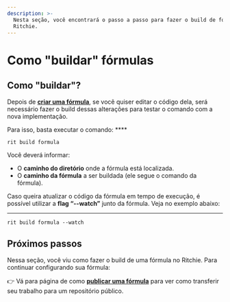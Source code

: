 ```yaml
---
description: >-
  Nesta seção, você encontrará o passo a passo para fazer o build de fórmulas no
  Ritchie.
---
```


# Como "buildar" fórmulas

## Como "buildar"?

Depois de [**criar uma fórmula**](como-criar-formulas.md),  se você quiser editar o código dela, será necessário fazer o build dessas alterações para testar o comando com a nova implementação. 

Para isso, basta executar o comando:  ****

```text
rit build formula
```

Você deverá informar: 

* O **caminho  do diretório** onde a fórmula está localizada.
* O **caminho da fórmula** a ser buildada \(ele segue o comando da fórmula\). 

Caso queira atualizar o código da fórmula em tempo de execução, é possível utilizar a **flag “--watch”** junto da fórmula. Veja no exemplo abaixo:   
****

```text
rit build formula --watch
```

## Próximos passos

Nessa seção, você viu como fazer o build de uma fórmula no Ritchie. Para continuar configurando sua fórmula: 

👉 Vá para página de como [**publicar uma fórmula**](como-publicar-formula.md) para ver como transferir seu trabalho para um repositório público. 

